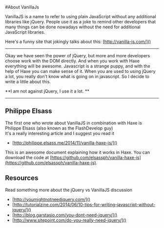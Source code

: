 #About VanillaJs


VanillaJS is a name to refer to using plain JavaScript without any additional libraries like jQuery. People use it as a joke to remind other developers that many things can be done nowadays without the need for additional JavaScript libraries.

Here's a funny site that jokingly talks about this: [http://vanilla-js.com/]()

----

Okay we have seen the power of jQuery, but more and more developers choose work with the DOM directly.
And when you work with Haxe everything will be awesome.
Javascript is a strange puppy, and with the help of Haxe you can make sense of it.
When you are used to using jQuery a lot, you really don't know what is going on in javascript.
So I decide to write a little about this.

**I am not against jQuery, I use it a lot. **

----

## Philippe Elsass

The first one who wrote about VanillaJS in combination with Haxe is Philippe Elsass (also known as the FlashDevelop guy)  
It's a really interesting article and I suggest you read it

* [http://philippe.elsass.me/2014/11/vanilla-haxe-js/]()

This is an awesome document explaining how it works in Haxe.
You can download the code at [https://github.com/elsassph/vanilla-haxe-js](https://github.com/elsassph/vanilla-haxe-js).




## Resources

Read something more about the jQuery vs VanillaJS discussion

* [http://youmightnotneedjquery.com/]()
* [http://tutorialzine.com/2014/06/10-tips-for-writing-javascript-without-jquery/]()
* [http://blog.garstasio.com/you-dont-need-jquery/]()
* [http://www.sitepoint.com/do-you-really-need-jquery/]()